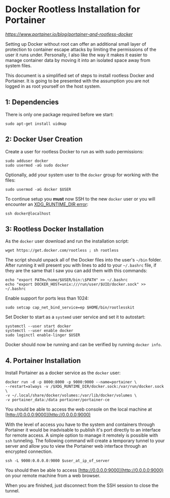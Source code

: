 # Docker Rootless Installation for Portainer

*https://www.portainer.io/blog/portainer-and-rootless-docker*

Setting up Docker without root can offer an additional small layer of protection
to container escape attacks by limiting the permissions of the user it runs 
under. Personally, I also like the way it makes it easier to manage container
data by moving it into an isolated space away from system files.

This document is a simplified set of steps to install rootless Docker and 
Portainer. It is going to be presented with the assumption you are not logged in
as root yourself on the host system.

## 1: Dependencies 

There is only one package required before we start:

	sudo apt-get install uidmap

## 2: Docker User Creation

Create a user for rootless Docker to run as with sudo permissions:

	sudo adduser docker
	sudo usermod -aG sudo docker

Optionally, add your system user to the `docker` group for working with the 
files:

	sudo usermod -aG docker $USER

To continue setup you **must** now SSH to the new `docker` user or you will
encounter an [XDG_RUNTIME_DIR error](https://github.com/docker/docs/issues/14491):

	ssh docker@localhost

## 3: Rootless Docker Installation

As the `docker` user download and run the installation script:

	wget https://get.docker.com/rootless ; sh rootless

The script should unpack all of the Docker files into the user's `~/bin` folder.
After running it will present you with lines to add to your `~/.bashrc` file,
if they are the same that I saw you can add them with this commands:

	echo "export PATH=/home/$USER/bin:\$PATH" >> ~/.bashrc
	echo "export DOCKER_HOST=unix:///run/user/$UID/docker.sock" >> ~/.bashrc

Enable support for ports less than 1024:

	sudo setcap cap_net_bind_service=ep $HOME/bin/rootlesskit

Set Docker to start as a `systemd` user service and set it to autostart:

	systemctl --user start docker
	systemctl --user enable docker
	sudo loginctl enable-linger $USER

Docker should now be running and can be verified by running  `docker info`.

## 4. Portainer Installation

Install Portainer as a docker service as the `docker` user:

	docker run -d -p 8000:8000 -p 9000:9000 --name=portainer \
	--restart=always -v /$XDG_RUNTIME_DIR/docker.sock:/var/run/docker.sock \
	-v ~/.local/share/docker/volumes:/var/lib/docker/volumes \
	-v portainer_data:/data portainer/portainer-ce

You should be able to access the web console on the local machine at 
[http://0.0.0.0:9000](http://0.0.0.0:9000)

With the level of access you have to the system and containers through Portainer
it would be inadvisable to publish it's port directly to an interface for
remote access. A simple option to manage it remotely is possible with `ssh` 
tunneling. The following command will create a temporary tunnel to your server
and allow you to view the Portainer web interface through an encrypted 
connection.

	ssh -L 9000:0.0.0.0:9000 $user_at_ip_of_server

You should then be able to access [http://0.0.0.0:9000](http://0.0.0.0:9000) on
your remote machine from a web browser.

When you are finished, just disconnect from the SSH session to close the tunnel.
